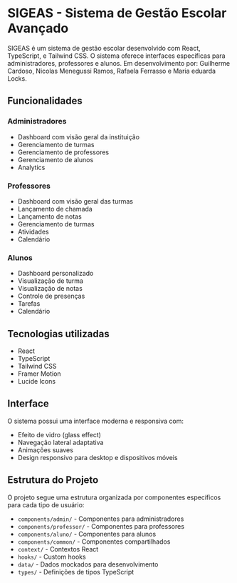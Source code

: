 # SIGEAS - Sistema de Gestão Escolar Avançado

SIGEAS é um sistema de gestão escolar desenvolvido com React, TypeScript, e Tailwind CSS. O sistema oferece interfaces específicas para administradores, professores e alunos.
Em desenvolvimento por: Guilherme Cardoso, Nicolas Menegussi Ramos, Rafaela Ferrasso e Maria eduarda Locks.

## Funcionalidades

### Administradores
- Dashboard com visão geral da instituição
- Gerenciamento de turmas
- Gerenciamento de professores
- Gerenciamento de alunos
- Analytics

### Professores
- Dashboard com visão geral das turmas
- Lançamento de chamada
- Lançamento de notas
- Gerenciamento de turmas
- Atividades
- Calendário

### Alunos
- Dashboard personalizado
- Visualização de turma
- Visualização de notas
- Controle de presenças
- Tarefas
- Calendário

## Tecnologias utilizadas

- React
- TypeScript
- Tailwind CSS
- Framer Motion
- Lucide Icons

## Interface

O sistema possui uma interface moderna e responsiva com:
- Efeito de vidro (glass effect)
- Navegação lateral adaptativa
- Animações suaves
- Design responsivo para desktop e dispositivos móveis

## Estrutura do Projeto

O projeto segue uma estrutura organizada por componentes específicos para cada tipo de usuário:
- `components/admin/` - Componentes para administradores
- `components/professor/` - Componentes para professores
- `components/aluno/` - Componentes para alunos
- `components/common/` - Componentes compartilhados
- `context/` - Contextos React
- `hooks/` - Custom hooks
- `data/` - Dados mockados para desenvolvimento
- `types/` - Definições de tipos TypeScript

